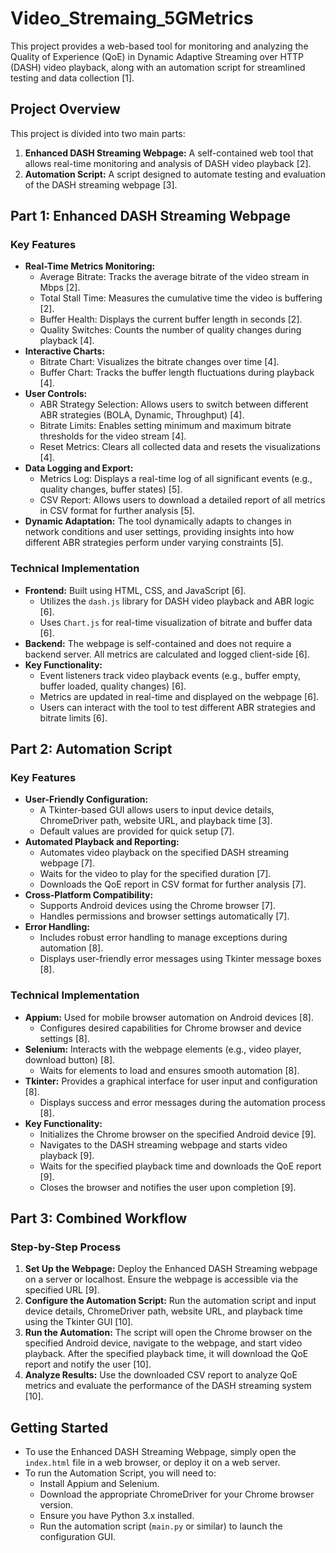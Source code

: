 # Video_Stremaing_5GMetrics
This project provides a web-based tool for monitoring and analyzing the Quality of Experience (QoE) in Dynamic Adaptive Streaming over HTTP (DASH) video playback, along with an automation script for streamlined testing and data collection [1].

## Project Overview

This project is divided into two main parts:

1.  **Enhanced DASH Streaming Webpage:** A self-contained web tool that allows real-time monitoring and analysis of DASH video playback [2].
2.  **Automation Script:** A script designed to automate testing and evaluation of the DASH streaming webpage [3].

## Part 1: Enhanced DASH Streaming Webpage

### Key Features

*   **Real-Time Metrics Monitoring:**
    *   Average Bitrate: Tracks the average bitrate of the video stream in Mbps [2].
    *   Total Stall Time: Measures the cumulative time the video is buffering [2].
    *   Buffer Health: Displays the current buffer length in seconds [2].
    *   Quality Switches: Counts the number of quality changes during playback [4].
*   **Interactive Charts:**
    *   Bitrate Chart: Visualizes the bitrate changes over time [4].
    *   Buffer Chart: Tracks the buffer length fluctuations during playback [4].
*   **User Controls:**
    *   ABR Strategy Selection: Allows users to switch between different ABR strategies (BOLA, Dynamic, Throughput) [4].
    *   Bitrate Limits: Enables setting minimum and maximum bitrate thresholds for the video stream [4].
    *   Reset Metrics: Clears all collected data and resets the visualizations [4].
*   **Data Logging and Export:**
    *   Metrics Log: Displays a real-time log of all significant events (e.g., quality changes, buffer states) [5].
    *   CSV Report: Allows users to download a detailed report of all metrics in CSV format for further analysis [5].
*   **Dynamic Adaptation:** The tool dynamically adapts to changes in network conditions and user settings, providing insights into how different ABR strategies perform under varying constraints [5].

### Technical Implementation

*   **Frontend:** Built using HTML, CSS, and JavaScript [6].
    *   Utilizes the `dash.js` library for DASH video playback and ABR logic [6].
    *   Uses `Chart.js` for real-time visualization of bitrate and buffer data [6].
*   **Backend:** The webpage is self-contained and does not require a backend server. All metrics are calculated and logged client-side [6].
*   **Key Functionality:**
    *   Event listeners track video playback events (e.g., buffer empty, buffer loaded, quality changes) [6].
    *   Metrics are updated in real-time and displayed on the webpage [6].
    *   Users can interact with the tool to test different ABR strategies and bitrate limits [6].

## Part 2: Automation Script

### Key Features

*   **User-Friendly Configuration:**
    *   A Tkinter-based GUI allows users to input device details, ChromeDriver path, website URL, and playback time [3].
    *   Default values are provided for quick setup [7].
*   **Automated Playback and Reporting:**
    *   Automates video playback on the specified DASH streaming webpage [7].
    *   Waits for the video to play for the specified duration [7].
    *   Downloads the QoE report in CSV format for further analysis [7].
*   **Cross-Platform Compatibility:**
    *   Supports Android devices using the Chrome browser [7].
    *   Handles permissions and browser settings automatically [7].
*   **Error Handling:**
    *   Includes robust error handling to manage exceptions during automation [8].
    *   Displays user-friendly error messages using Tkinter message boxes [8].

### Technical Implementation

*   **Appium:** Used for mobile browser automation on Android devices [8].
    *   Configures desired capabilities for Chrome browser and device settings [8].
*   **Selenium:** Interacts with the webpage elements (e.g., video player, download button) [8].
    *   Waits for elements to load and ensures smooth automation [8].
*   **Tkinter:** Provides a graphical interface for user input and configuration [8].
    *   Displays success and error messages during the automation process [8].
*   **Key Functionality:**
    *   Initializes the Chrome browser on the specified Android device [9].
    *   Navigates to the DASH streaming webpage and starts video playback [9].
    *   Waits for the specified playback time and downloads the QoE report [9].
    *   Closes the browser and notifies the user upon completion [9].

## Part 3: Combined Workflow

### Step-by-Step Process

1.  **Set Up the Webpage:** Deploy the Enhanced DASH Streaming webpage on a server or localhost. Ensure the webpage is accessible via the specified URL [9].
2.  **Configure the Automation Script:** Run the automation script and input device details, ChromeDriver path, website URL, and playback time using the Tkinter GUI [10].
3.  **Run the Automation:** The script will open the Chrome browser on the specified Android device, navigate to the webpage, and start video playback. After the specified playback time, it will download the QoE report and notify the user [10].
4.  **Analyze Results:** Use the downloaded CSV report to analyze QoE metrics and evaluate the performance of the DASH streaming system [10].

## Getting Started

*   To use the Enhanced DASH Streaming Webpage, simply open the `index.html` file in a web browser, or deploy it on a web server.
*   To run the Automation Script, you will need to:
    *   Install Appium and Selenium.
    *   Download the appropriate ChromeDriver for your Chrome browser version.
    *   Ensure you have Python 3.x installed.
    *   Run the automation script (`main.py` or similar) to launch the configuration GUI.
